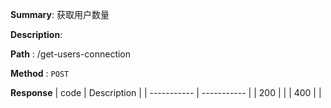 **Summary**: 获取用户数量

**Description**:

**Path** : /get-users-connection

**Method** : `POST`

**Response**
| code      | Description |
| ----------- | ----------- |
|  200   |       |
|  400   |       |

